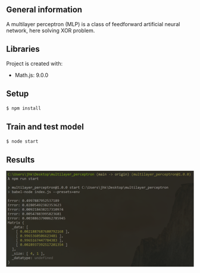 ## General information
A multilayer perceptron (MLP) is a class of feedforward artificial neural network, here solving XOR problem.

## Libraries
Project is created with:
* Math.js: 9.0.0

## Setup
`$ npm install`

## Train and test model
`$ node start`

## Results

![Results](screenshot.png "screenshot")
